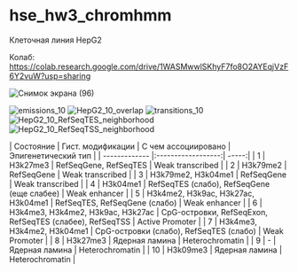 # hse_hw3_chromhmm

Клеточная линия HepG2

Колаб: https://colab.research.google.com/drive/1WASMwwlSKhyF7fo8O2AYEqjVzF6Y2vuW?usp=sharing

![Снимок экрана (96)](https://user-images.githubusercontent.com/56909634/160294758-6fc74dad-7007-4325-8526-4b1b8b05ac51.png)

![emissions_10](https://user-images.githubusercontent.com/56909634/160294819-9a7e4fec-bdfc-4805-9263-2c2caf3e12c3.png)
![HepG2_10_overlap](https://user-images.githubusercontent.com/56909634/160294825-43e61173-2724-4d03-9ed5-0bf84d3fea17.png)
![transitions_10](https://user-images.githubusercontent.com/56909634/160294828-07296d03-3a24-4b3d-8e34-6b5ca6fd2168.png)
![HepG2_10_RefSeqTES_neighborhood](https://user-images.githubusercontent.com/56909634/160294830-f35af110-459e-4b46-a598-ef286f2c4de3.png)
![HepG2_10_RefSeqTSS_neighborhood](https://user-images.githubusercontent.com/56909634/160294833-45e344d8-caab-4109-8a51-e2880b207ce6.png)

| Состояние | Гист. модификации | С чем ассоциировано | Эпигенетический тип |
| ------------- |:------------------:| -----:|
| 1         | H3k27me3                           | RefSeqGene, RefSeqTES | Weak transcribed |
| 2         | H3k79me2                           | RefSeqGene | Weak transcribed |
| 3         | H3k79me2, H3k04me1                 | RefSeqGene | Weak transcribed |
| 4         | H3k04me1                           | RefSeqTES (слабо), RefSeqGene (еще слабее) | Weak enhancer |
| 5         | H3k4me2, H3k9ac, H3k27ac, H3k04me1 | RefSeqTES, RefSeqGene (слабо)  | Weak enhancer |
| 6         | H3k4me3, H3k4me2, H3k9ac, H3k27ac  | CpG-островки, RefSeqExon, RefSeqTES (слабее), RefSeqTSS | Active Promoter |
| 7         | H3k4me3, H3k4me2, H3k04me1         | CpG-островки (слабо), RefSeqTES (слабо) | Weak Promoter |
| 8         | H3k27me3                           | Ядерная ламина | Heterochromatin |
| 9         | -                                  | Ядерная ламина | Heterochromatin |
| 10        | H3k09me3                           | Ядерная ламина | Heterochromatin |
